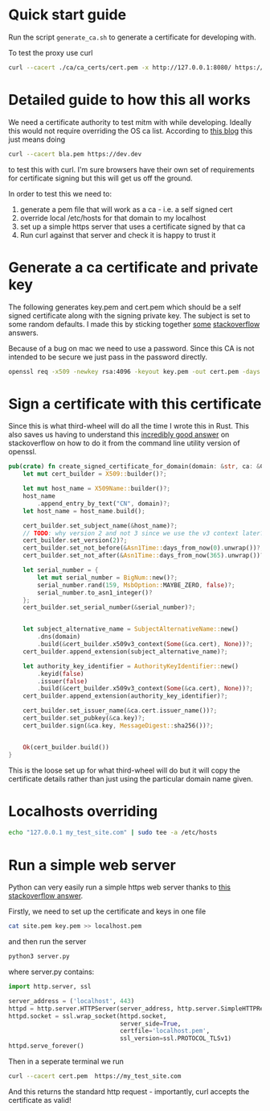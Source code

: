 # Quick start guide
Run the script `generate_ca.sh` to generate a certificate for developing with.

To test the proxy use curl
```bash
curl --cacert ./ca/ca_certs/cert.pem -x http://127.0.0.1:8080/ https://example.com/
```

# Detailed guide to how this all works
We need a certificate authority to test mitm with while developing. Ideally this would not require overriding the OS ca list. According to [this blog](https://gist.github.com/olih/a50ce2181a657eefb041) this just means doing

```bash
curl --cacert bla.pem https://dev.dev
```
to test this with curl. I'm sure browsers have their own set of requirements for certificate signing but this will get us off the ground.


In order to test this we need to:
1. generate a pem file that will work as a ca - i.e. a self signed cert
3. override local /etc/hosts for that domain to my localhost
4. set up a simple https server that uses a certificate signed by that ca
5. Run curl against that server and check it is happy to trust it


# Generate a ca certificate and private key
The following generates key.pem and cert.pem which should be a self signed certificate along with the signing private key. The subject is set to some random defaults. I made this by sticking together [some](https://stackoverflow.com/questions/10175812/how-to-create-a-self-signed-certificate-with-openssl) [stackoverflow](https://stackoverflow.com/questions/21488845/how-can-i-generate-a-self-signed-certificate-with-subjectaltname-using-openssl) answers.

Because of a bug on mac we need to use a password. Since this CA is not intended to be secure we just pass in the password directly.
```bash
openssl req -x509 -newkey rsa:4096 -keyout key.pem -out cert.pem -days 365 -passout pass:"third-wheel" -subj "/C=US/ST=private/L=province/O=city/CN=hostname.example.com"
```
# Sign a certificate with this certificate

Since this is what third-wheel will do all the time I wrote this in Rust. This also saves us having to understand this [incredibly good answer](https://stackoverflow.com/a/21340898) on stackoverflow on how to do it from the command line utility version of openssl.

```rust
pub(crate) fn create_signed_certificate_for_domain(domain: &str, ca: &CA) -> Result<X509, Box<dyn std::error::Error>> {
    let mut cert_builder = X509::builder()?;

    let mut host_name = X509Name::builder()?;
    host_name
        .append_entry_by_text("CN", domain)?;
    let host_name = host_name.build();

    cert_builder.set_subject_name(&host_name)?;
    // TODO: why version 2 and not 3 since we use the v3 context later?
    cert_builder.set_version(2)?;
    cert_builder.set_not_before(&Asn1Time::days_from_now(0).unwrap())?;
    cert_builder.set_not_after(&Asn1Time::days_from_now(365).unwrap())?;

    let serial_number = {
        let mut serial_number = BigNum::new()?;
        serial_number.rand(159, MsbOption::MAYBE_ZERO, false)?;
        serial_number.to_asn1_integer()?
    };
    cert_builder.set_serial_number(&serial_number)?;


    let subject_alternative_name = SubjectAlternativeName::new()
        .dns(domain)
        .build(&cert_builder.x509v3_context(Some(&ca.cert), None))?;
    cert_builder.append_extension(subject_alternative_name)?;

    let authority_key_identifier = AuthorityKeyIdentifier::new()
        .keyid(false)
        .issuer(false)
        .build(&cert_builder.x509v3_context(Some(&ca.cert), None))?;
    cert_builder.append_extension(authority_key_identifier)?;

    cert_builder.set_issuer_name(&ca.cert.issuer_name())?;
    cert_builder.set_pubkey(&ca.key)?;
    cert_builder.sign(&ca.key, MessageDigest::sha256())?;


    Ok(cert_builder.build())
}
```

This is the loose set up for what third-wheel will do but it will copy the certificate details rather than just using the particular domain name given.


# Localhosts overriding
```bash
echo "127.0.0.1 my_test_site.com" | sudo tee -a /etc/hosts
```

# Run a simple web server
Python can very easily run a simple https web server thanks to [this stackoverflow answer](https://stackoverflow.com/questions/19705785/python-3-simple-https-server).

Firstly, we need to set up the certificate and keys in one file
```bash
cat site.pem key.pem >> localhost.pem
```
and then run the server
```bash
python3 server.py
```
where server.py contains:

```python
import http.server, ssl

server_address = ('localhost', 443)
httpd = http.server.HTTPServer(server_address, http.server.SimpleHTTPRequestHandler)
httpd.socket = ssl.wrap_socket(httpd.socket,
                               server_side=True,
                               certfile='localhost.pem',
                               ssl_version=ssl.PROTOCOL_TLSv1)
httpd.serve_forever()
```

Then in a seperate terminal we run
```bash
curl --cacert cert.pem  https://my_test_site.com
```

And this returns the standard http request - importantly, curl accepts the certificate as valid!
